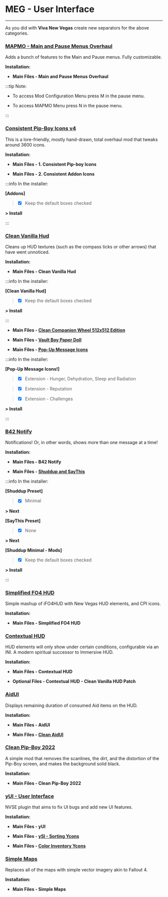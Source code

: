 # MEG - User Interface

---

As you did with **Viva New Vegas** create new separators for the above categories.

### [MAPMO - Main and Pause Menus Overhaul](https://www.nexusmods.com/newvegas/mods/74365)

Adds a bunch of features to the Main and Pause menus. Fully customizable.

**Installation:**

- **Main Files - Main and Pause Menus Overhaul**

:::tip Note:

- To access Mod Configuration Menu press M in the pause menu.

- To access MAPMO Menu press N in the pause menu.

:::


### [Consistent Pip-Boy Icons v4](https://www.nexusmods.com/newvegas/mods/65046)

This is a lore-friendly, mostly hand-drawn, total overhaul mod that tweaks around 3600 icons.

**Installation:**

- **Main Files - 1. Consistent Pip-boy Icons**

- **Main Files - 2. Consistent Addon Icons**

:::info In the installer:

**[Addons]**

> - [x] Keep the default boxes checked

**> Install**

:::


### [Clean Vanilla Hud](https://www.nexusmods.com/newvegas/mods/70001)

Cleans up HUD textures (such as the compass ticks or other arrows) that have went unnoticed.

**Installation:**

- **Main Files - Clean Vanilla Hud**

:::info In the installer:

**[Clean Vanilla Hud]**

> - [x] Keep the default boxes checked

**> Install**

:::

- **Main Files - [Clean Companion Wheel 512x512 Edition](https://www.nexusmods.com/newvegas/mods/70486?tab=files)**

- **Main Files - [Vault Boy Paper Doll](https://www.nexusmods.com/newvegas/mods/76966?tab=files)**

- **Main Files - [Pop-Up Message Icons](https://www.nexusmods.com/newvegas/mods/76516?tab=files)**

:::info In the installer:

**[Pop-Up Message Icons!]**

> - [x] Extension - Hunger, Dehydration, Sleep and Radiation

> - [x] Extension - Reputation
 
> - [x] Extension - Challenges

**> Install**

:::


### [B42 Notify](https://www.nexusmods.com/newvegas/mods/80085)

Notifications! Or, in other words, shows more than one message at a time!

**Installation:**

- **Main Files - B42 Notify**

- **Main Files - [Shuddup and SayThis](https://www.nexusmods.com/newvegas/mods/83666?tab=files)**

:::info In the installer:

**[Shuddup Preset]**

> - [x] Minimal

**> Next**

**[SayThis Preset]**

> - [x] None

**> Next**

**[Shuddup Minimal - Mods]**

> - [x] Keep the default boxes checked

**> Install**

:::


### [Simplified FO4 HUD](https://www.nexusmods.com/newvegas/mods/75634)

Simple mashup of iFO4HUD with New Vegas HUD elements, and CPI icons.

**Installation:**

- **Main Files - Simplified FO4 HUD**


### [Contextual HUD](https://www.nexusmods.com/newvegas/mods/77631)

HUD elements will only show under certain conditions, configurable via an INI. A modern spiritual successor to Immersive HUD.

**Installation:**

- **Main Files - Contextual HUD**

- **Optional Files - Contextual HUD - Clean Vanilla HUD Patch**


### [AidUI](https://www.nexusmods.com/newvegas/mods/77782)

Displays remaining duration of consumed Aid items on the HUD.

**Installation:**

- **Main Files - AidUI**

- **Main Files - [Clean AidUI](https://www.nexusmods.com/newvegas/mods/81841)**


### [Clean Pip-Boy 2022](https://www.nexusmods.com/newvegas/mods/75414)

A simple mod that removes the scanlines, the dirt, and the distortion of the Pip-Boy screen, and makes the background solid black.

**Installation:**

- **Main Files - Clean Pip-Boy 2022**


### [yUI - User Interface](https://www.nexusmods.com/newvegas/mods/74357)

NVSE plugin that aims to fix UI bugs and add new UI features.

**Installation:**

- **Main Files - yUI**

- **Main Files - [ySI - Sorting Ycons](https://www.nexusmods.com/newvegas/mods/74358)**

- **Main Files - [Color Inventory Ycons](https://www.nexusmods.com/newvegas/mods/78674?tab=files)**


### [Simple Maps](https://www.nexusmods.com/newvegas/mods/83902)

Replaces all of the maps with simple vector imagery akin to Fallout 4.

**Installation:**

- **Main Files - Simple Maps**

